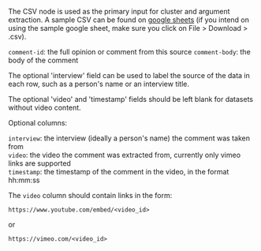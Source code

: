 The CSV node is used as the primary input for cluster and argument extraction. A sample CSV can be found on [google sheets](https://docs.google.com/spreadsheets/d/1k8L1M9Ptxz_fBlZlGe0f-X4wCRIfmmRrISLy3c5EqUk/edit#gid=0) (if you intend on using the sample google sheet, make sure you click on File > Download > .csv).

`comment-id`: the full opinion or comment from this source
`comment-body`: the body of the comment

The optional 'interview' field can be used to label the source of the data in each row, such as a person's name or an interview title.

The optional 'video' and 'timestamp' fields should be left blank for datasets without video content.

Optional columns:

`interview`: the interview (ideally a person's name) the comment was taken from  
`video`: the video the comment was extracted from, currently only vimeo links are supported  
`timestamp`: the timestamp of the comment in the video, in the format hh:mm:ss

The `video` column should contain links in the form:

`https://www.youtube.com/embed/<video_id>`

or

`https://vimeo.com/<video_id>`